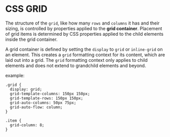 # CSS GRID

The structure of the `grid`, like how many `rows` and `columns` it has and their sizing, is controlled by properties applied to the **grid container**. Placement of grid items is determined by CSS properties applied to the child elements inside the grid container.

A grid container is defined by setting the `display` to `grid` or `inline-grid` on an element. This creates a `grid` formatting context for its content, which are laid out into a grid. The `grid` formatting context only applies to child elements and does not extend to grandchild elements and beyond.

example:

```
.grid {
  display: grid;
  grid-template-columns: 150px 150px;
  grid-template-rows: 150px 150px;
  grid-auto-columns: 50px 75px;
  grid-auto-flow: column;
}

.item {
  grid-column: 8;
}
```
